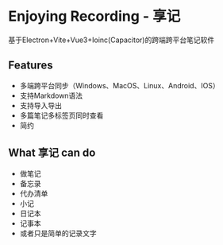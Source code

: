# Enjoying Recording - 享记

基于Electron+Vite+Vue3+Ioinc(Capacitor)的跨端跨平台笔记软件


## Features

- 多端跨平台同步（Windows、MacOS、Linux、Android、IOS）
- 支持Markdown语法
- 支持导入导出
- 多篇笔记多标签页同时查看
- 简约

## What 享记 can do
- 做笔记
- 备忘录
- 代办清单
- 小记
- 日记本
- 记事本
- 或者只是简单的记录文字